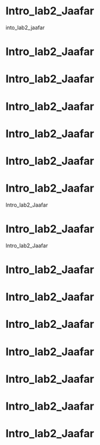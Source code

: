 # Intro_lab2_Jaafar
into_lab2_jaafar
# Intro_lab2_Jaafar
# Intro_lab2_Jaafar
# Intro_lab2_Jaafar
# Intro_lab2_Jaafar
# Intro_lab2_Jaafar
# Intro_lab2_Jaafar
 Intro_lab2_Jaafar
# Intro_lab2_Jaafar
Intro_lab2_Jaafar
# Intro_lab2_Jaafar
# Intro_lab2_Jaafar
# Intro_lab2_Jaafar
# Intro_lab2_Jaafar
# Intro_lab2_Jaafar
# Intro_lab2_Jaafar
# Intro_lab2_Jaafar
